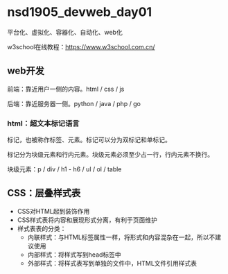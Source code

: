 # nsd1905_devweb_day01

平台化、虚拟化、容器化、自动化、web化

w3school在线教程：https://www.w3school.com.cn/

## web开发

前端：靠近用户一侧的内容。html / css / js

后端：靠近服务器一侧。python / java / php / go

### html：超文本标记语言

标记，也被称作标签、元素。标记可以分为双标记和单标记。

标记分为块级元素和行内元素。块级元素必须至少占一行，行内元素不换行。

块级元素：p / div / h1 - h6 / ul / ol / table



## CSS：层叠样式表

- CSS对HTML起到装饰作用
- CSS样式表将内容和展现形式分离，有利于页面维护
- 样式表表的分类：
  - 内联样式：与HTML标签属性一样，将形式和内容混杂在一起，所以不建议使用
  - 内部样式：将样式写到head标签中
  - 外部样式：将样式表写到单独的文件中，HTML文件引用样式表











